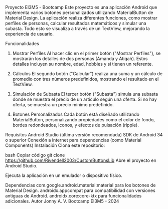 Proyecto EI3M5 - Bootcamp
Este proyecto es una aplicación Android que implementa varios botones personalizados utilizando MaterialButton de Material Design. La aplicación realiza diferentes funciones, como mostrar perfiles de personas, calcular resultados matemáticos y simular una subasta. Todo esto se visualiza a través de un TextView, mejorando la experiencia de usuario.

Funcionalidades
1. Mostrar Perfiles
Al hacer clic en el primer botón ("Mostrar Perfiles"), se mostrarán los detalles de dos personas (Amanda y Atiqah). Estos detalles incluyen su nombre, edad, hobbies y si tienen un referente.

2. Cálculos
El segundo botón ("Calcular") realiza una suma y un cálculo de promedio con tres números predefinidos, mostrando el resultado en el TextView.

3. Simulación de Subasta
El tercer botón ("Subasta") simula una subasta donde se muestra el precio de un artículo según una oferta. Si no hay oferta, se muestra un precio mínimo predefinido.

4. Botones Personalizados
Cada botón está diseñado utilizando MaterialButton, personalizando propiedades como el color de fondo, bordes redondeados, iconos, y efectos de pulsación (ripple).

Requisitos
Android Studio (última versión recomendada)
SDK de Android 34 o superior
Conexión a internet para dependencias (como Material Components)
Instalación
Clona este repositorio:

bash
Copiar código
git clone https://github.com/Rivendell2003/CustomButtonsLib
Abre el proyecto en Android Studio.

Ejecuta la aplicación en un emulador o dispositivo físico.

Dependencias
com.google.android.material:material para los botones de Material Design.
androidx.appcompat para compatibilidad con versiones antiguas de Android.
androidx.core:core-ktx para funcionalidades adicionales.
Autor
Jonny A. V.
Bootcamp EI3M5 - 2024
